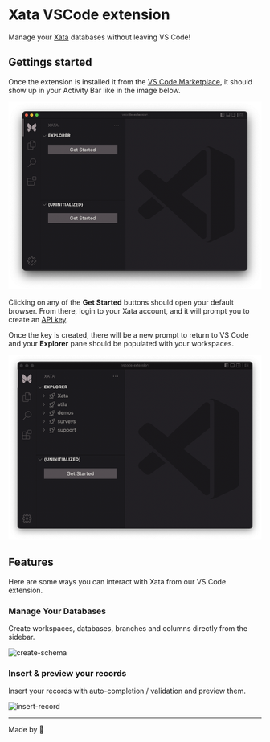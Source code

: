 # Xata VSCode extension

Manage your [Xata](https://xata.io) databases without leaving VS Code!

## Gettings started

Once the extension is installed it from the [VS Code Marketplace](), it should show up in your Activity Bar like in the image below.

![Setup view for the VSCode Extension](https://github.com/xataio/vscode-extension/raw/main/doc/get-started-view.png)

Clicking on any of the **Get Started** buttons should open your default browser. From there, login to your Xata account, and it will prompt you to create an [API key](https://docs.xata.io/concepts/api-keys). 

Once the key is created, there will be a new prompt to return to VS Code and your **Explorer** pane should be populated with your workspaces.

![List of workspaces on Xata VSCode Extension](https://github.com/xataio/vscode-extension/raw/main/doc/workspaces-view.png)

## Features
Here are some ways you can interact with Xata from our VS Code extension. 
### Manage Your Databases

Create workspaces, databases, branches and columns directly from the sidebar.

![create-schema](https://github.com/xataio/vscode-extension/raw/main/doc/create-schema.gif)

### Insert & preview your records

Insert your records with auto-completion / validation and preview them.

![insert-record](https://github.com/xataio/vscode-extension/raw/main/doc/insert-preview-records.gif)

---

Made by 🦋
